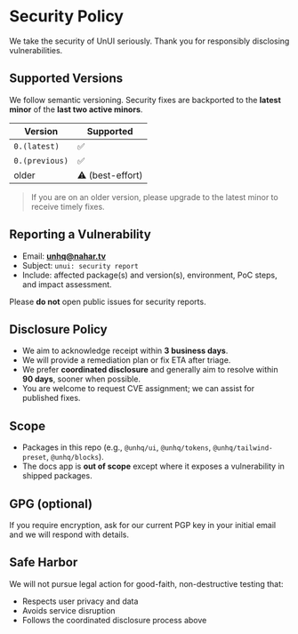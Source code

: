 # Security Policy

We take the security of UnUI seriously. Thank you for responsibly disclosing vulnerabilities.

## Supported Versions

We follow semantic versioning. Security fixes are backported to the **latest minor** of the **last two active minors**.

| Version          | Supported |
| ---------------- | --------- |
| `0.(latest)`     | ✅        |
| `0.(previous)`   | ✅        |
| older            | ⚠️ (best-effort) |

> If you are on an older version, please upgrade to the latest minor to receive timely fixes.

## Reporting a Vulnerability

- Email: **unhq@nahar.tv**
- Subject: `unui: security report`
- Include: affected package(s) and version(s), environment, PoC steps, and impact assessment.

Please **do not** open public issues for security reports.

## Disclosure Policy

- We aim to acknowledge receipt within **3 business days**.
- We will provide a remediation plan or fix ETA after triage.
- We prefer **coordinated disclosure** and generally aim to resolve within **90 days**, sooner when possible.
- You are welcome to request CVE assignment; we can assist for published fixes.

## Scope

- Packages in this repo (e.g., `@unhq/ui`, `@unhq/tokens`, `@unhq/tailwind-preset`, `@unhq/blocks`).
- The docs app is **out of scope** except where it exposes a vulnerability in shipped packages.

## GPG (optional)

If you require encryption, ask for our current PGP key in your initial email and we will respond with details.

## Safe Harbor

We will not pursue legal action for good-faith, non-destructive testing that:
- Respects user privacy and data
- Avoids service disruption
- Follows the coordinated disclosure process above
